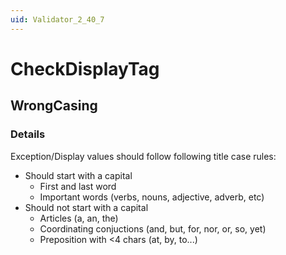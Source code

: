 ```yaml
---
uid: Validator_2_40_7
---
```


# CheckDisplayTag

## WrongCasing

<!-- Description, Properties, ... sections are auto-generated. -->
<!-- REPLACE ME AUTO-GENERATION -->

### Details

Exception/Display values should follow following title case rules:
- Should start with a capital
    - First and last word
    - Important words (verbs, nouns, adjective, adverb, etc)
- Should not start with a capital
    - Articles (a, an, the)
    - Coordinating conjuctions (and, but, for, nor, or, so, yet)
    - Preposition with <4 chars (at, by, to...)

<!-- Uncomment to add example code -->
<!--### Example code-->
